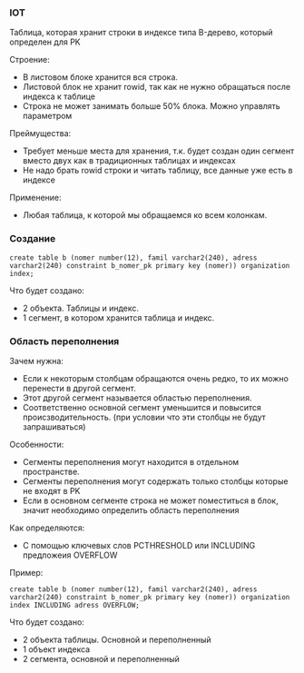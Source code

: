 ### IOT
Таблица, которая хранит строки в индексе типа B-дерево, который определен для PK

Строение:
  - В листовом блоке хранится вся строка.
  - Листовой блок не хранит rowid, так как не нужно обращаться после индекса к таблице
  - Строка не может занимать больше 50% блока. Можно управлять параметром

Преймущества:
  - Требует меньше места для хранения, т.к. будет создан один сегмент вместо двух как в традиционных таблицах и индексах
  - Не надо брать rowid строки и читать таблицу, все данные уже есть в индексе

Применение:
  - Любая таблица, к которой мы обращаемся ко всем колонкам.

### Создание
````
create table b (nomer number(12), famil varchar2(240), adress varchar2(240) constraint b_nomer_pk primary key (nomer)) organization index;
````

Что будет создано: 
  - 2 объекта. Таблицы и индекс. 
  - 1 сегмент, в котором хранится таблица и индекс.

### Область переполнения

Зачем нужна: 
  - Если к некоторым столбцам обращаются очень редко, то их можно перенести в другой сегмент.
  - Этот другой сегмент называется областью переполнения.
  - Соответственно основной сегмент уменьшится и повысится происзводительность. (при условии что эти столбцы не будут запрашиваться)

Особенности:
  - Сегменты переполнения могут находится в отдельном пространстве.
  - Сегменты переполнения могут содержать только столбцы которые не входят в PK
  - Если в основном сегменте строка не может поместиться в блок, значит необходимо определить область переполнения
  
Как определяются:
  - С помощью ключевых слов PCTHRESHOLD или INCLUDING предложеия OVERFLOW


Пример:
````
create table b (nomer number(12), famil varchar2(240), adress varchar2(240) constraint b_nomer_pk primary key (nomer)) organization index INCLUDING adress OVERFLOW;
````

Что будет создано: 
  - 2 объекта таблицы. Основной и переполненный
  - 1 объект индекса
  - 2 сегмента, основной и переполненный